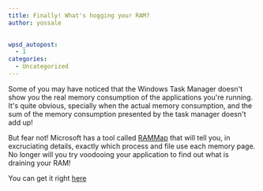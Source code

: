 ```yaml
---
title: Finally! What's hogging your RAM?
author: yossale

 
wpsd_autopost:
  - 1
categories:
  - Uncategorized
---
```

Some of you may have noticed that the Windows Task Manager doesn't show you the real memory consumption of the applications you're running. It's quite obvious, specially when the actual memory consumption, and the sum of the memory consumption presented by the task manager doesn't add up!

But fear not! Microsoft has a tool called [RAMMap][1] that will tell you, in excruciating details, exactly which process and file use each memory page. No longer will you try voodooing your application to find out what is draining your RAM!

You can get it right [here][2]

&nbsp;

 [1]: http://blogs.technet.com/b/askperf/archive/2010/08/13/introduction-to-the-new-sysinternals-tool-rammap.aspx
 [2]: http://technet.microsoft.com/en-us/sysinternals/ff700229.aspx
